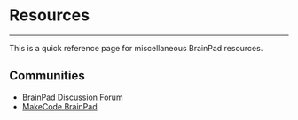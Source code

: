 # Resources
---
This is a quick reference page for miscellaneous BrainPad resources.

## Communities

* [BrainPad Discussion Forum](https://forums.ghielectronics.com/c/brainpad)
* [MakeCode BrainPad](https://makecode.brainpad.com/)
